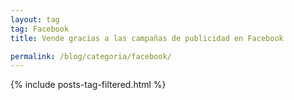 ```yaml
---
layout: tag
tag: Facebook
title: Vende gracias a las campañas de publicidad en Facebook

permalink: /blog/categoria/facebook/
---
```


{% include posts-tag-filtered.html %}
